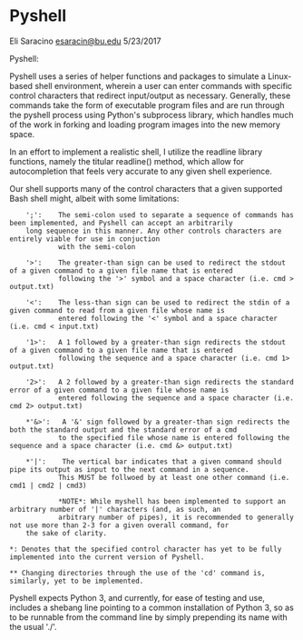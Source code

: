 # Pyshell

Eli Saracino
esaracin@bu.edu
5/23/2017


Pyshell:

Pyshell uses a series of helper functions and packages to simulate a Linux-based shell environment, wherein a user can enter commands
with specific control characters that redirect input/output as necessary. Generally, these commands take the form of
executable program files and are run through the pyshell process using Python's subprocess library, which handles much of the work
in forking and loading program images into the new memory space.

In an effort to implement a realistic shell, I utilize the readline library functions, namely the titular readline() method,
which allow for autocompletion that feels very accurate to any given shell experience.

Our shell supports many of the control characters that a given supported Bash shell might, albeit with some limitations:

        ';':    The semi-colon used to separate a sequence of commands has been implemented, and Pyshell can accept an arbitrarily
		long sequence in this manner. Any other controls characters are entirely viable for use in conjuction
                with the semi-colon

        '>':    The greater-than sign can be used to redirect the stdout of a given command to a given file name that is entered
                following the '>' symbol and a space character (i.e. cmd > output.txt)

        '<':    The less-than sign can be used to redirect the stdin of a given command to read from a given file whose name is
                entered following the '<' symbol and a space character (i.e. cmd < input.txt)

        '1>':   A 1 followed by a greater-than sign redirects the stdout of a given command to a given file name that is entered
                following the sequence and a space character (i.e. cmd 1> output.txt)

        '2>':   A 2 followed by a greater-than sign redirects the standard error of a given command to a given file whose name is
                entered following the sequence and a space character (i.e. cmd 2> output.txt)

        *'&>':   A '&' sign followed by a greater-than sign redirects the both the standard output and the standard error of a cmd
                to the specified file whose name is entered following the sequence and a space character (i.e. cmd &> output.txt)

        *'|':    The vertical bar indicates that a given command should pipe its output as input to the next command in a sequence.
                This MUST be follwoed by at least one other command (i.e. cmd1 | cmd2 | cmd3)

                *NOTE*: While myshell has been implemented to support an arbitrary number of '|' characters (and, as such, an
                arbitrary number of pipes), it is recommended to generally not use more than 2-3 for a given overall command, for 
		the sake of clarity.

	*: Denotes that the specified control character has yet to be fully implemented into the current version of Pyshell.

	** Changing directories through the use of the 'cd' command is, similarly, yet to be implemented.

Pyshell expects Python 3, and currently, for ease of testing and use, includes a shebang line pointing to a common installation 
of Python 3, so as to be runnable from the command line by simply prepending its name with the usual './'. 
